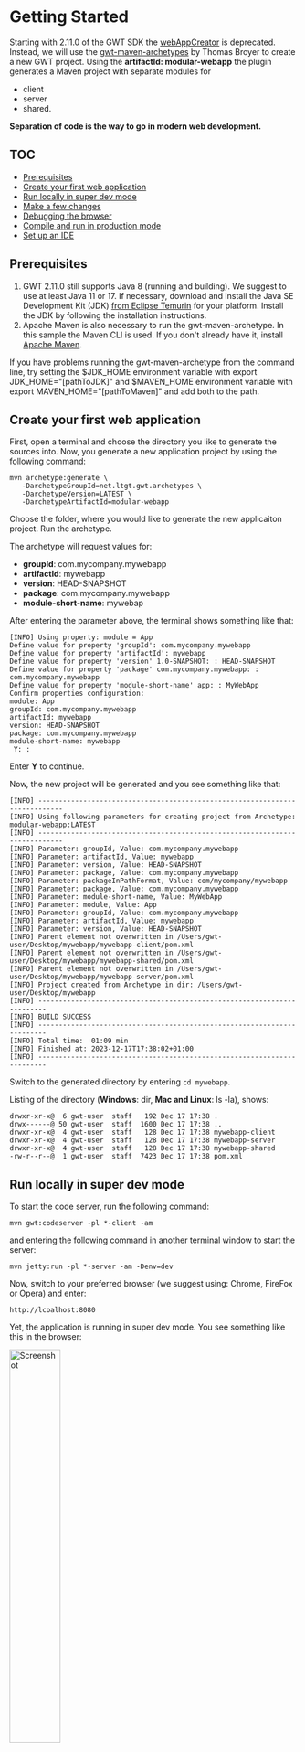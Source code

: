 Getting Started
===

Starting with 2.11.0 of the GWT SDK the [webAppCreator](gettingstarted-outdated.html) is deprecated. Instead, we will use 
the [gwt-maven-archetypes](https://github.com/tbroyer/gwt-maven-archetypes) by Thomas Broyer to create a new GWT project. Using the **artifactId: modular-webapp** 
the plugin generates a Maven project with separate modules for

* client
* server
* shared.

**Separation of code is the way to go in modern web development.** 

## TOC

*  [Prerequisites](#prereqs)
*  [Create your first web application](#create)
*  [Run locally in super dev mode](#run)
*  [Make a few changes](#change)
*  [Debugging the browser](#bebug)
*  [Compile and run in production mode](#compile)
*  [Set up an IDE](#setup)

## Prerequisites<a id="prereqs"></a>

1.  GWT 2.11.0 still supports Java 8 (running and building). We suggest to use at least Java 11 or 17. If necessary, download and
    install the Java SE Development Kit (JDK) <a href="https://adoptium.net/de/temurin/releases/" 
    rel="nofollow">from Eclipse Temurin</a> for your platform. Install the JDK by following the 
    installation instructions. 
2.  Apache Maven is also necessary to run the gwt-maven-archetype. In this sample the Maven CLI is used. If
    you don't already have it, install <a href="https://maven.apache.org/download.cgi" rel="nofollow">Apache Maven</a>.

If you have problems running the gwt-maven-archetype from the command line, try setting the
$JDK_HOME environment variable with export JDK_HOME="[pathToJDK]" and $MAVEN_HOME environment variable with export MAVEN_HOME="[pathToMaven]"
and add both to the path. 

## Create your first web application<a id="create"></a>

First, open a terminal and choose the directory you like to generate the sources into.
Now, you generate a new application project by using the following command: 

```
mvn archetype:generate \
   -DarchetypeGroupId=net.ltgt.gwt.archetypes \
   -DarchetypeVersion=LATEST \
   -DarchetypeArtifactId=modular-webapp
```

Choose the folder, where you would like to generate the new applicaiton project. Run the archetype. 

The archetype will request values for:

* **groupId**: com.mycompany.mywebapp
* **artifactId**: mywebapp
* **version**: HEAD-SNAPSHOT
* **package**: com.mycompany.mywebapp
* **module-short-name**: mywebap

After entering the parameter above, the terminal shows something like that:

```
[INFO] Using property: module = App
Define value for property 'groupId': com.mycompany.mywebapp
Define value for property 'artifactId': mywebapp
Define value for property 'version' 1.0-SNAPSHOT: : HEAD-SNAPSHOT     
Define value for property 'package' com.mycompany.mywebapp: : com.mycompany.mywebapp
Define value for property 'module-short-name' app: : MyWebApp
Confirm properties configuration:
module: App
groupId: com.mycompany.mywebapp
artifactId: mywebapp
version: HEAD-SNAPSHOT
package: com.mycompany.mywebapp
module-short-name: mywebapp
 Y: :         
```

Enter **Y** to continue.

Now, the new project will be generated and you see something like that:

```
[INFO] ----------------------------------------------------------------------------
[INFO] Using following parameters for creating project from Archetype: modular-webapp:LATEST
[INFO] ----------------------------------------------------------------------------
[INFO] Parameter: groupId, Value: com.mycompany.mywebapp
[INFO] Parameter: artifactId, Value: mywebapp
[INFO] Parameter: version, Value: HEAD-SNAPSHOT
[INFO] Parameter: package, Value: com.mycompany.mywebapp
[INFO] Parameter: packageInPathFormat, Value: com/mycompany/mywebapp
[INFO] Parameter: package, Value: com.mycompany.mywebapp
[INFO] Parameter: module-short-name, Value: MyWebApp
[INFO] Parameter: module, Value: App
[INFO] Parameter: groupId, Value: com.mycompany.mywebapp
[INFO] Parameter: artifactId, Value: mywebapp
[INFO] Parameter: version, Value: HEAD-SNAPSHOT
[INFO] Parent element not overwritten in /Users/gwt-user/Desktop/mywebapp/mywebapp-client/pom.xml
[INFO] Parent element not overwritten in /Users/gwt-user/Desktop/mywebapp/mywebapp-shared/pom.xml
[INFO] Parent element not overwritten in /Users/gwt-user/Desktop/mywebapp/mywebapp-server/pom.xml
[INFO] Project created from Archetype in dir: /Users/gwt-user/Desktop/mywebapp
[INFO] ------------------------------------------------------------------------
[INFO] BUILD SUCCESS
[INFO] ------------------------------------------------------------------------
[INFO] Total time:  01:09 min
[INFO] Finished at: 2023-12-17T17:38:02+01:00
[INFO] ------------------------------------------------------------------------
```

Switch to the generated directory by entering `cd mywebapp`.

Listing of the directory (**Windows**: dir, **Mac and Linux**: ls -la), shows: 

```
drwxr-xr-x@  6 gwt-user  staff   192 Dec 17 17:38 .
drwx------@ 50 gwt-user  staff  1600 Dec 17 17:38 ..
drwxr-xr-x@  4 gwt-user  staff   128 Dec 17 17:38 mywebapp-client
drwxr-xr-x@  4 gwt-user  staff   128 Dec 17 17:38 mywebapp-server
drwxr-xr-x@  4 gwt-user  staff   128 Dec 17 17:38 mywebapp-shared
-rw-r--r--@  1 gwt-user  staff  7423 Dec 17 17:38 pom.xml
```

## Run locally in super dev mode<a id="run"></a>

To start the code server, run the following command:

```
mvn gwt:codeserver -pl *-client -am
```

and entering the following command in another terminal window to start the server:

```
mvn jetty:run -pl *-server -am -Denv=dev
```

Now, switch to your preferred browser (we suggest using: Chrome, FireFox or Opera) and enter:

```
http://lcoalhost:8080
```

Yet, the application is running in super dev mode. You see something like this in the browser:

<div class="screenshot"><a href="images/mywebapp.png"><img src="images/mywebapp.png" alt="Screenshot" width="42%"/></a></div>

## Make a few changes<a id="change"></a>

Let's change the label of the button. Because this is something on the client side, we need to locate the source code in the client module. 
The source code is located in the `mywebapp-client/src/main/java/com/mycompany/mywebapp` subdirectory and the source in the `App.java` class.

Look inside `App.java`. Line 42 constructs the "Send" button.

```
final Button sendButton = new Button("Send");
```

Change the text from "Send" to "Send to Server".

```
final Button sendButton = new Button("Send to Server");
```

Save the file and simply click "Refresh" in your browser to see your change. The button should now say "Send to Server" instead of "Send":

## Debugging the browser<a id="debug"></a>

In super dev mode, you can easily debug your client code in the browser. While running your application, open the dev tools 
in your browser. Select the `Sources`-tab and press `ctrl-P` (Windows/Linux) or `cmd-P` (macOS). A popup opens. Enter `App.java` and press return.

<div class="screenshot"><a href="images/sdm-debugger.png"><img src="images/sdm-debugger.png" alt="Screenshot" width="42%"/></a></div>

The source code of the `App.java` class is displayed in the debugger. Add a breakpoint by clicking of Line number 94. Press the send button.
The execution will stop at line 94. The stacktrace is visible, the content of the variable, etc. 

<div class="screenshot"><a href="images/sdm-debugger-breakpoint.png"><img src="images/sdm-debugger-breakpoint.png" alt="Screenshot" width="42%"/></a></div>

## Compile and run in production mode<a id="compile"></a>

To run the application as JavaScript in what GWT calls "production mode", create the application by executing:

```
mvn clean package
```

The Maven "package" goal invokes the GWT compiler which generates a number of JavaScript and HTML files from the
MyWebApp Java source code in the `target/` subdirectory.  There you will find a `mywebapp-server-HEAD-SNAPSHOT.war`.
You can deploy this war file to every servlet engine and run it. Once running, enter `mywebapp-server-HEAD-SNAPSHOT/index.html`
in your web browser.  The application should look identical to the super dev mode above. You can change the name of the war using
Maven 'buildname`.

Congratulations! You've created your first web application using GWT.
Since you've compiled the project, you're now running pure JavaScript and
HTML that works in Edge, Chrome, Firefox, Safari, and Opera. You could now deploy
your application to production by serving the HTML and JavaScript files from your servlet engine.

In case you prefer a Spring Boot server, check the 
[gwt-maven-springboot-archetype](https://github.com/NaluKit/gwt-maven-springboot-archetype) plugin. It creates a
project in a similar way, but uses Spring Boot instead of Jetty on the server side.

## Set up an IDE<a id="setup"></a>

Now that you've created your first app, you probably want to do something a
bit more interesting. But first, if you normally work with an IDE you'll want to
set up IntelliJ to use the GWT SDK:

[Set up IntelliJ](using-intellij.html)

If you are going to stick with the command line, check out Speed Tracer and then
head over to [Build a Sample GWT App](doc/latest/tutorial/gettingstarted.html).
